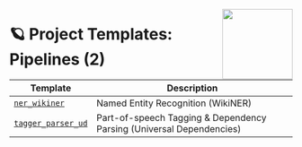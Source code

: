 <a href="https://explosion.ai"><img src="https://explosion.ai/assets/img/logo.svg" width="125" height="125" align="right" /></a>

# 🪐 Project Templates: Pipelines (2)

| Template | Description |
| --- | --- |
| [`ner_wikiner`](ner_wikiner) | Named Entity Recognition (WikiNER) |
| [`tagger_parser_ud`](tagger_parser_ud) | Part-of-speech Tagging & Dependency Parsing (Universal Dependencies) |